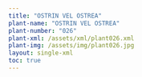 ```yaml
---
title: "OSTRIN VEL OSTREA"
plant-name: "OSTRIN VEL OSTREA"
plant-number: "026"
plant-xml: /assets/xml/plant026.xml
plant-img: /assets/img/plant026.jpg
layout: single-xml
toc: true
---
```

